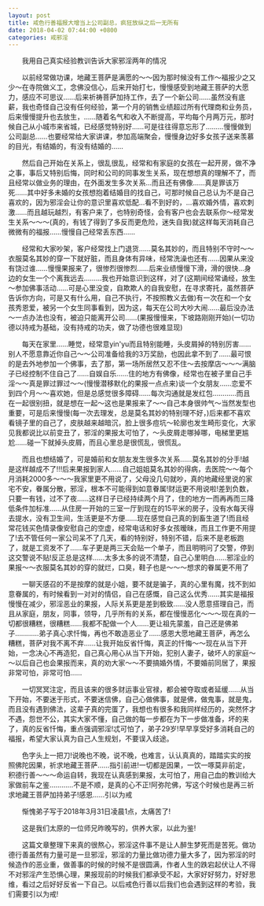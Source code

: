 ```yaml
---
layout: post
title: 戒色行善福报大增当上公司副总，疯狂放纵之后一无所有
date: 2018-04-02 07:44:00 +0800
categories: 戒邪淫
---
```


　　我用自己真实经验教训告诉大家邪淫两年的情况
　　以前经常做功课，地藏王菩萨是满愿的～～因为那时候没有工作～福报少之又少～在寺院做义工，念佛没信心，后来开始打七，慢慢感受到地藏王菩萨的大愿力，感应不可思议……后来祈祷菩萨加持工作，去了一个新公司……虽然没有底薪，我也奇怪自己没有任何经验，第一个月的销售业绩超过所有代理商和业务员，后来慢慢提升也去放生，……随着名气和收入不断提高，平均每个月两万元，那时候自己从小城市来省城，已经感觉特别好……可是往往得意忘形了………慢慢做到公司副总……也要经常给大家讲课，参加高端聚会，慢慢身边好多女孩子送来羡慕的目光，有结婚的，有没有结婚的……
　　然后自己开始在关系上，很乱很乱，经常和有家庭的女孩在一起开房，做不净之事，事后又特别后悔，同时和公司的同事发生关系，现在想想真的理解不了，而且经常以做业务的理由，在外面发生多次关系…而且还有佛像……真是罪该万死……其中好多未婚的女孩想抱着结婚目的找自己，可那时候自己总认为不是自己喜欢的，因为邪淫会让你的意识里喜欢低配…看不到好的，…喜欢婚外情，喜欢刺激……而且越玩越烈，有客户来了，也特别奇怪，会有客户也会去联系你～经常发生关系～～～(真的，有钱了得到了多反而更危险，迷失自我)就这样每天消耗自己微微有的福报……慢慢自己经常丢东西……
　　经常和大家吵架，客户经常找上门退货……莫名其妙的，而且特别不守时～～衣服莫名其妙的穿一下就好脏，而且身体有异味，经常洗澡也还有……因果从来没有饶过谁……慢慢果报来了，很惨烈很惨烈……后来业绩慢慢下滑，滑的很快…身边的女生一个个离我远去………我也开始意识到这样，对了(这期间经常诵经，放生～参加佛事活动……可是心里没变，自欺欺人的自我安慰，在寻求寄托，虽然菩萨告诉你方向，可是又有什么用，自己不执行，不按照教义去做)有一次在和一个女孩秀恩爱，被另一个女生同事看到，因为这，每天在公司大吵大闹……最后没办法～一点办法也没有，被迫只能离开公司……(果报慢慢来，下坡路刚刚开始)(一切功德以持戒为基础，没有持戒的功夫，做了功德也很难显现)
　　每天在家里……睡觉，经常意yin'yu而且特别能睡，头皮屑掉的特别厉害……别人不愿意靠近你自己～～公司准备给我的3万奖励，也因此拿不到了……最可恨的是去外地参加一个佛事，去了那，第一场所居然又忍不住～去按摩店～～～满脑子已经控制不住自己了……自娱自乐……住的地方有佛像，经常也在被子里自己手淫～～真是罪过罪过～～(慢慢潜移默化的果报一点点来)谈一个女朋友……恋爱不到四个月～～喜欢她，但是总感觉很多障碍……每次沟通就是发红包…………而且在一起很别扭，就是想在一起～这也是果报来了～～自己本身很帅气～当然发型也重要，可是后来慢慢(每一次去理发，总是莫名其妙的特别理不好，)后来都不喜欢看镜子里的自己了，皮肤越来越暗沉，脸上很多痘坑～轮廓也发生畸形变化，大家见我都说比以前变丑了，邪淫的果报太可怕了，～头皮屑走哪掉哪，电梯里更尴尬……碰一下就掉头皮屑，而且心里总是很慌乱，很慌乱。
　　而且也想结婚了，可是婚前和女朋友发生很多次关系……莫名其妙的分手!越是这样越成不了!!!后来果报到家人……自己姐姐莫名其妙的得病，去医院～～每个月消耗2000多～～～我家里更不用说了，父母没几句就吵，真的地藏经里说的家宅不安，眷属分散，邪淫，根本不可能得到如意眷属!财运更不用说啦!差到负数，只要一有钱，过不了夜……这样日子已经持续两个月了，住的地方一而再再而三降低条件加标准……从住房一开始的三室一厅到现在的15平米的房子，没有水每天得去提水，没有卫生间，生活更是不方便……现在感觉自己真的到畜生道了!而且经常花钱买色情录像安慰自己的空虚，经常电话和好多女孩暧昧，而且工作更不用提了!去不管任何一家公司呆不了几天，看的特别好，特别不错，后来不是老板跑了，就是工资发不了……车子更是两三天会贴一个单子，而且明明问了交警，停到这交警说不贴!反正总是这样……太多太多的说不清楚，自己心里明白……邪淫业的果报～～衣服莫名其妙的穿的就烂，口臭，鞋子也是～～～想求的眷属更不用了
　　一聊天感召的不是按摩的就是小姐，要不就是骗子，真的心里有魔，找不到如意眷属的，有时候看到一对对的情侣，自己在感慨，自己这么优秀……其实是福报慢慢在减少，邪淫恶业的果报，人际关系更是差到极致……没人愿意搭理自己，而且从家庭，朋友，同事，领导，几乎所有的关系，都在慢慢恶化～～～现在真的一切都很糟糕，很糟糕……我都不配做一个人……更让祖先蒙羞，自己还是佛弟子…………弟子真心求忏悔，再也不敢造恶业了……感恩大愿地藏王菩萨，再怎么糟糕，菩萨对我不离不弃……让我开始反省忏悔，真正的忏悔～～现在从当下开始，一念决心不再造犯，自己真心用心从当下开始，犯别人妻子，破坏人的家庭～～以后自己也会果报而来，真的劝大家～～不要搞婚外情，不要婚前同居了，果报非常可怕，非常可怕……
　　一切冥冥注定，而且该来的很多财运事业官禄，都会被夺取或者延缓……从当下开始，不要迷于形式，不要迷信佛，自己心做佛事，就是佛，做鬼事，就是鬼，而且没有遇到佛法，这辈子真的完蛋了，我想也有很多和我同样经历的，突然怀才不遇，怨世不公，其实大家不懂，自己做的每一步都在为下一步做准备，坏的来了，真的反省忏悔，重点强调邪淫!忒可怕了，弟子29岁!早早享受好多消耗自己的福报，希望大家认真为自己人生规划，不要误入歧途。
　　色字头上一把刀!说晚也不晚，说不晚，也难言，认认真真的，踏踏实实的按照佛陀因果，祈求地藏王菩萨……指引前进!一切都是因果，一饮一啄莫非前定，积德行善～～～命运自转，我现在认真感到果报，太可怕了，用自己血的教训给大家做前车之鉴…………不是不顺，是真的心不正!阿弥陀佛，写这个时候也是再三祈求地藏王菩萨加持弟子!感恩……引以为戒
　　惭愧弟子写于2018年3月31日凌晨1点，太痛苦了!
　　这是我们太原的一位师兄昨晚写的，供养大家，以此为鉴!
　　这篇文章整理下来真的很熬心，邪淫这件事不是让人醉生梦死而是苦死。做功德行善虽然有力量可是一旦邪淫，邪淫的力量比做功德力量大多了，因为邪淫的时候造作的恶业重，做善事的时候的时候不是很圆满，作者人生的跌宕起伏让人不得不对邪淫产生恐惧心理，果报现前的时候我们都承受不起，大家好好努力，好好思维，看过之后好好反省一下自己。以后戒色行善以后我们也会遇到这样的考验，我们需要引以为戒!